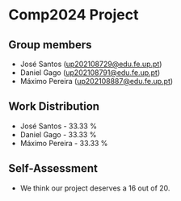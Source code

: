 # Comp2024 Project

## Group members

- José Santos (up202108729@edu.fe.up.pt)
- Daniel Gago (up202108791@edu.fe.up.pt)
- Máximo Pereira (up202108887@edu.fe.up.pt)

## Work Distribution

- José Santos - 33.33 %
- Daniel Gago - 33.33 %
- Máximo Pereira  - 33.33 %

## Self-Assessment

- We think our project deserves a 16 out of 20.
